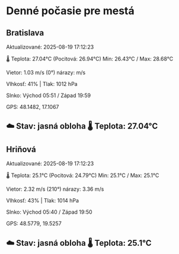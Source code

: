﻿# Denné počasie pre mestá

## Bratislava
Aktualizované: 2025-08-19 17:12:23

🌡️ Teplota: 27.04°C 
(Pocitová: 26.94°C)
Min: 26.43°C / Max: 28.68°C

Vietor: 1.03 m/s    (0°) 
nárazy:  m/s

Vlhkosť: 41% | Tlak: 1012 hPa

Slnko: Východ 05:51 / Západ 19:59

GPS: 48.1482, 17.1067

☁️ Stav: jasná obloha        🌡️ Teplota: 27.04°C
---

## Hriňová
Aktualizované: 2025-08-19 17:12:23

🌡️ Teplota: 25.1°C 
(Pocitová: 24.79°C)
Min: 25.1°C / Max: 25.1°C

Vietor: 2.32 m/s (210°)
nárazy: 3.36 m/s

Vlhkosť: 43% | Tlak: 1014 hPa

Slnko: Východ 05:40 / Západ 19:50

GPS: 48.5779, 19.5257

☁️ Stav: jasná obloha        🌡️ Teplota: 25.1°C
---
